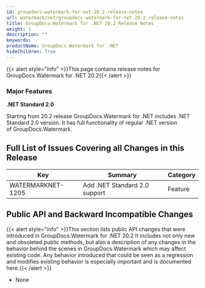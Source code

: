 ```yaml
---
id: groupdocs-watermark-for-net-20-2-release-notes
url: watermark/net/groupdocs-watermark-for-net-20-2-release-notes
title: GroupDocs.Watermark for .NET 20.2 Release Notes
weight: 1
description: ""
keywords: 
productName: GroupDocs.Watermark for .NET
hideChildren: True
---
```

{{< alert style="info" >}}This page contains release notes for GroupDocs.Watermark for .NET 20.2{{< /alert >}}

### Major Features

**.NET Standard 2.0**

Starting from 20.2 release GroupDocs.Watermark for .NET includes .NET Standard 2.0 version. It has full functionality of regular .NET version of GroupDocs.Watermark.

## Full List of Issues Covering all Changes in this Release

| Key | Summary | Category |
| --- | --- | --- |
| WATERMARKNET-1205 | Add .NET Standard 2.0 support | Feature |

## Public API and Backward Incompatible Changes

{{< alert style="info" >}}This section lists public API changes that were introduced in GroupDocs.Watermark for .NET 20.2 It includes not only new and obsoleted public methods, but also a description of any changes in the behavior behind the scenes in GroupDocs.Watermark which may affect existing code. Any behavior introduced that could be seen as a regression and modifies existing behavior is especially important and is documented here.{{< /alert >}}

* None

